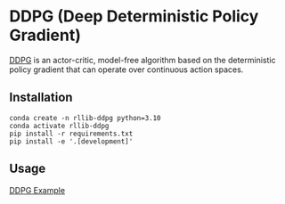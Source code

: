 # DDPG (Deep Deterministic Policy Gradient)

[DDPG](https://arxiv.org/abs/1509.02971) is an actor-critic, model-free algorithm based on the deterministic policy gradient that can operate over continuous action spaces.


## Installation

```
conda create -n rllib-ddpg python=3.10
conda activate rllib-ddpg
pip install -r requirements.txt
pip install -e '.[development]'
```

## Usage

[DDPG Example](examples/ddpg_pendulum_v1.py)